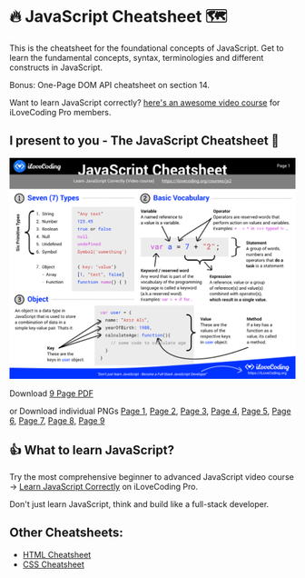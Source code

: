 # 🔥 JavaScript Cheatsheet 🗺️

This is the cheatsheet for the foundational concepts of JavaScript. Get to learn the fundamental concepts, syntax, terminologies and different constructs in JavaScript. 

Bonus: One-Page DOM API cheatsheet on section 14.

Want to learn JavaScript correctly? [here's an awesome video course](https://ilovecoding.org/courses/js2) for iLoveCoding Pro members.

## I present to you - The JavaScript Cheatsheet 💪
[![JavaScript Cheatsheet](js-cheatsheet.png)](js-cheatsheet.pdf)

Download [9 Page PDF](js-cheatsheet.pdf)

or
Download individual PNGs
[Page 1](js-cheatsheet1.png),
[Page 2](js-cheatsheet2.png),
[Page 3](js-cheatsheet3.png),
[Page 4](js-cheatsheet4.png),
[Page 5](js-cheatsheet5.png),
[Page 6](js-cheatsheet6.png),
[Page 7](js-cheatsheet7.png),
[Page 8](js-cheatsheet8.png),
[Page 9](js-cheatsheet9.png)


## 👍 What to learn JavaScript?

Try the most comprehensive beginner to advanced JavaScript video course -> [Learn JavaScript Correctly](https://iloveoding.org/courses/htmlcss) on iLoveCoding Pro.

Don't just learn JavaScript, think and build like a full-stack developer.

## Other Cheatsheets:

- [HTML Cheatsheet](https://github.com/iLoveCodingOrg/html-cheatsheet)
- [CSS Cheatsheet](https://github.com/iLoveCodingOrg/css-cheatsheet)

